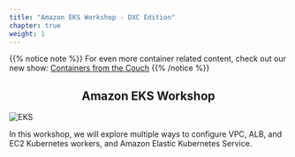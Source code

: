 ```yaml
---
title: "Amazon EKS Workshop - DXC Edition"
chapter: true
weight: 1
---
```


{{% notice note %}}
For even more container related content, check out our new show:
[Containers from the Couch](https://containersfromthecouch.com) 
{{% /notice %}}

<div style="text-align: center"><h2>Amazon EKS Workshop</h2></div>

![EKS](images/3-service-animated.gif)

In this workshop, we will explore multiple ways to configure VPC, ALB, and EC2
Kubernetes workers, and Amazon Elastic Kubernetes Service.
